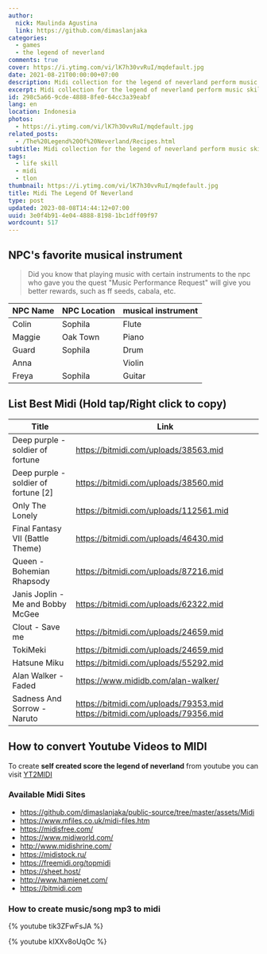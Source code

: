 ```yaml
---
author:
  nick: Maulinda Agustina
  link: https://github.com/dimaslanjaka
categories:
  - games
  - the legend of neverland
comments: true
cover: https://i.ytimg.com/vi/lK7h30vvRuI/mqdefault.jpg
date: 2021-08-21T00:00:00+07:00
description: Midi collection for the legend of neverland perform music skill
excerpt: Midi collection for the legend of neverland perform music skill
id: 298c5a66-9cde-4888-8fe0-64cc3a39eabf
lang: en
location: Indonesia
photos:
  - https://i.ytimg.com/vi/lK7h30vvRuI/mqdefault.jpg
related_posts:
  - /The%20Legend%20Of%20Neverland/Recipes.html
subtitle: Midi collection for the legend of neverland perform music skill
tags:
  - life skill
  - midi
  - tlon
thumbnail: https://i.ytimg.com/vi/lK7h30vvRuI/mqdefault.jpg
title: Midi The Legend Of Neverland
type: post
updated: 2023-08-08T14:44:12+07:00
uuid: 3e0f4b91-4e04-4888-8198-1bc1dff09f97
wordcount: 517
---
```


## NPC's favorite musical instrument

> Did you know that playing music with certain instruments to the npc who gave you the quest "Music Performance Request" will give you better rewards, such as ff seeds, cabala, etc.

| NPC Name | NPC Location | musical instrument |
| -------- | ------------ | ------------------ |
| Colin    | Sophila      | Flute              |
| Maggie   | Oak Town     | Piano              |
| Guard    | Sophila      | Drum               |
| Anna     |              | Violin             |
| Freya    | Sophila      | Guitar             |

## List Best Midi (Hold tap/Right click to copy)

| Title                                | Link                                   |
| ------------------------------------ | -------------------------------------- |
| Deep purple - soldier of fortune     | https://bitmidi.com/uploads/38563.mid  |
| Deep purple - soldier of fortune [2] | https://bitmidi.com/uploads/38560.mid  |
| Only The Lonely                      | https://bitmidi.com/uploads/112561.mid |
| Final Fantasy VII (Battle Theme)     | https://bitmidi.com/uploads/46430.mid  |
| Queen - Bohemian Rhapsody            | https://bitmidi.com/uploads/87216.mid  |
| Janis Joplin - Me and Bobby McGee    | https://bitmidi.com/uploads/62322.mid  |
| Clout - Save me                      | https://bitmidi.com/uploads/24659.mid  |
| TokiMeki                             | https://bitmidi.com/uploads/24659.mid  |
| Hatsune Miku                         | https://bitmidi.com/uploads/55292.mid  |
| Alan Walker - Faded | https://www.mididb.com/alan-walker/ |
| Sadness And Sorrow - Naruto | https://bitmidi.com/uploads/79353.mid https://bitmidi.com/uploads/79356.mid |

## How to convert Youtube Videos to MIDI

To create **self created score the legend of neverland** from youtube you can visit [YT2MIDI](https://youtube2midi.github.io/)

### Available Midi Sites
- https://github.com/dimaslanjaka/public-source/tree/master/assets/Midi
- https://www.mfiles.co.uk/midi-files.htm
- https://midisfree.com/
- https://www.midiworld.com/
- http://www.midishrine.com/
- https://midistock.ru/
- https://freemidi.org/topmidi
- https://sheet.host/
- http://www.hamienet.com/
- https://bitmidi.com

### How to create music/song mp3 to midi

{% youtube tik3ZFwFsJA %}

{% youtube kIXXv8oUqOc %}
